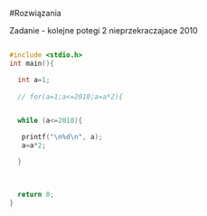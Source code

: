 #Rozwiązania

Zadanie - kolejne potegi 2 nieprzekraczajace 2010

```c

#include <stdio.h>
int main(){

  int a=1;
 
  // for(a=1;a<=2010;a=a*2){


  while (a<=2010){

   printf("\n%d\n", a);
   a=a*2;

  }

 

  return 0;
}
